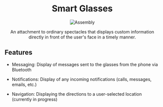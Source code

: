 <center>
<h1>Smart Glasses</h1>

![Assembly](https://user-images.githubusercontent.com/58019082/107179370-32e26300-698b-11eb-8219-6ef10dcb7896.png)

An attachment to ordinary spectacles that displays custom information directly in front of the user's face in a timely manner.

</center>

## Features

- Messaging: Display of messages sent to the glasses from the phone via Bluetooth

- Notifications: Display of any incoming notifications (calls, messages, emails, etc.)

- Navigation: Displaying the directions to a user-selected location (currently in progress)

